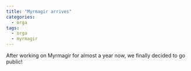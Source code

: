 ```yaml
---
title: "Myrmagir arrives"
categories:
  - orga
tags:
  - orga
  - myrmagir
---
```


After working on Myrmagir for almost a year now, we finally decided to go public! 
